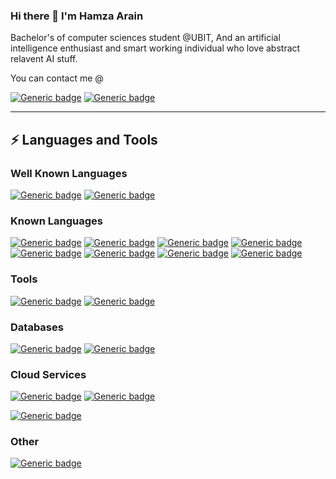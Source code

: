 ### Hi there 👋 I'm Hamza Arain

Bachelor's of computer sciences student @UBIT, And an artificial intelligence enthusiast and smart working individual who love abstract relavent AI stuff.

You can contact me @ 

[![Generic badge](https://img.shields.io/badge/Gmail-D14836?style=for-the-badge&logo=gmail&logoColor=white)]()
[![Generic badge](https://img.shields.io/badge/LinkedIn-0077B5?style=for-the-badge&logo=linkedin&logoColor=white)]()

---
## ⚡ Languages and Tools

### Well Known Languages
[![Generic badge](https://img.shields.io/badge/Python-3776AB?style=for-the-badge&logo=python&logoColor=white)]()  [![Generic badge](https://img.shields.io/badge/Java-ED8B00?style=for-the-badge&logo=java&logoColor=white)]()


### Known Languages
[![Generic badge](https://img.shields.io/badge/C%23-239120?style=for-the-badge&logo=c-sharp&logoColor=white)]() [![Generic badge](https://img.shields.io/badge/C-00599C?style=for-the-badge&logo=c&logoColor=white)]() [![Generic badge](https://img.shields.io/badge/Rust-000000?style=for-the-badge&logo=rust&logoColor=white)]() [![Generic badge](https://img.shields.io/badge/JavaScript-323330?style=for-the-badge&logo=javascript&logoColor=F7DF1E)]() [![Generic badge](https://img.shields.io/badge/Markdown-000000?style=for-the-badge&logo=markdown&logoColor=white)]()
[![Generic badge](https://img.shields.io/badge/HTML5-E34F26?style=for-the-badge&logo=html5&logoColor=white)]()
[![Generic badge](https://img.shields.io/badge/CSS3-1572B6?style=for-the-badge&logo=css3&logoColor=white)]() [![Generic badge](https://img.shields.io/badge/Bootstrap-563D7C?style=for-the-badge&logo=bootstrap&logoColor=white)]()

### Tools
[![Generic badge](https://img.shields.io/badge/Django-092E20?style=for-the-badge&logo=django&logoColor=white)]()
[![Generic badge](https://img.shields.io/badge/Flask-000000?style=for-the-badge&logo=flask&logoColor=white)]()

### Databases
[![Generic badge](https://img.shields.io/badge/MySQL-00000F?style=for-the-badge&logo=mysql&logoColor=white)]()
[![Generic badge](https://img.shields.io/badge/MongoDB-4EA94B?style=for-the-badge&logo=mongodb&logoColor=white)]()

### Cloud Services
[![Generic badge](https://img.shields.io/badge/Heroku-430098?style=for-the-badge&logo=heroku&logoColor=white)]()
[![Generic badge](https://img.shields.io/badge/Amazon_AWS-232F3E?style=for-the-badge&logo=amazon-aws&logoColor=white)]()

[![Generic badge](https://img.shields.io/badge/Google_Cloud-4285F4?style=for-the-badge&logo=google-cloud&logoColor=white)]()

### Other
[![Generic badge](https://img.shields.io/badge/Microsoft_Excel-217346?style=for-the-badge&logo=microsoft-excel&logoColor=white)]()

